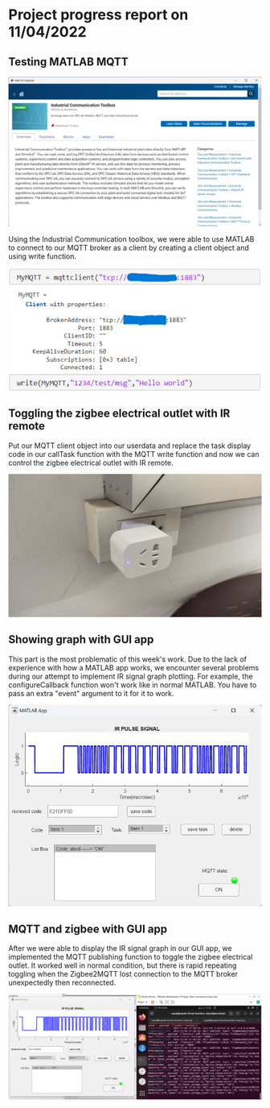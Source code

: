 # Project progress report on 11/04/2022

## Testing MATLAB MQTT

![Industrial_Communication_Toolbox](/images/week2/Industrial_Communication_Toolbox.png)

Using the Industrial Communication toolbox, we were able to use MATLAB to connect to our MQTT broker as a client by creating a client object and using write function.

![MQTT in MATLAB](/images/week2/MQTTclient_MATLAB.png)

## Toggling the zigbee electrical outlet with IR remote
Put our MQTT client object into our userdata and replace the task display code in our callTask function with the MQTT write function and now we can control the zigbee electrical outlet with IR remote.

![Zigbee image here](/images/week2/zigbee_device.png)

## Showing graph with GUI app
This part is the most problematic of this week's work. Due to the lack of experience with how a MATLAB app works, we encounter several problems during our attempt to implement IR signal graph plotting. For example, the configureCallback function won't work like in normal MATLAB. You have to pass an extra "event" argument to it for it to work.

![Graph](/images/week2/IR_Pulse_Plot.png)

## MQTT and zigbee with GUI app
After we were able to display the IR signal graph in our GUI app, we implemented the MQTT publishing function to toggle the zigbee electrical outlet. It worked well in normal condition, but there is rapid repeating toggling when the Zigbee2MQTT lost connection to the MQTT broker unexpectedly then reconnected.

![MQTT and zigbee with GUI app](/images/week2/IR_to_MQTT_over_GUI_app.png)